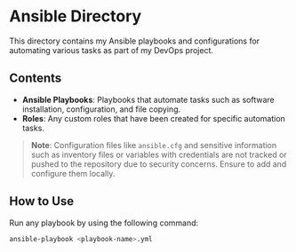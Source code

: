 # Ansible Directory

This directory contains my Ansible playbooks and configurations for automating various tasks as part of my DevOps project.

## Contents

- **Ansible Playbooks**: Playbooks that automate tasks such as software installation, configuration, and file copying.
- **Roles**: Any custom roles that have been created for specific automation tasks.
  
> **Note**: Configuration files like `ansible.cfg` and sensitive information such as inventory files or variables with credentials are not tracked or pushed to the repository due to security concerns. Ensure to add and configure them locally.

## How to Use

Run any playbook by using the following command:

```bash
ansible-playbook <playbook-name>.yml
